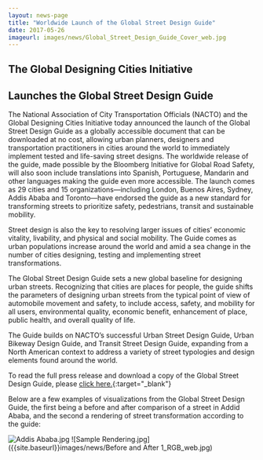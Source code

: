 ```yaml
---
layout: news-page
title: "Worldwide Launch of the Global Street Design Guide"
date: 2017-05-26
imageurl: images/news/Global_Street_Design_Guide_Cover_web.jpg
---
```


<div class="multiline">
<h2><span class="ornament-news">The Global Designing Cities Initiative</span></h2>
<h2><span class="ornament-news">Launches the Global Street Design Guide</span></h2>
</div>

The National Association of City Transportation Officials (NACTO) and the Global Designing Cities Initiative today announced the launch of the Global Street Design Guide as a globally accessible document that can be downloaded at no cost, allowing urban planners, designers and transportation practitioners in cities around the world to immediately implement tested and life-saving street designs. The worldwide release of the guide, made possible by the Bloomberg Initiative for Global Road Safety, will also soon include translations into Spanish, Portuguese, Mandarin and other languages making the guide even more accessible. The launch comes as 29 cities and 15 organizations—including London, Buenos Aires, Sydney, Addis Ababa and Toronto—have endorsed the guide as a new standard for transforming streets to prioritize safety, pedestrians, transit and sustainable mobility.

Street design is also the key to resolving larger issues of cities’ economic vitality, livability, and physical and social mobility. The Guide comes as urban populations increase around the world and amid a sea change in the number of cities designing, testing and implementing street transformations.

The Global Street Design Guide sets a new global baseline for designing urban streets. Recognizing that cities are places for people, the guide shifts the parameters of designing urban streets from the typical point of view of automobile movement and safety, to include access, safety, and mobility for all users, environmental quality, economic benefit, enhancement of place, public health, and overall quality of life.

The Guide builds on NACTO’s successful Urban Street Design Guide, Urban Bikeway Design Guide, and Transit Street Design Guide, expanding from a North American context to address a variety of street typologies and design elements found around the world.

To read the full press release and download a copy of the Global Street Design Guide, please [click here.](https://globaldesigningcities.org/press-packet/worldwide-launch-global-street-design-guide/){:target="_blank"}

Below are a few examples of visualizations from the Global Street Design Guide, the first being a before and after comparison of a street in Addid Ababa, and the second a rendering of street transformation according to the guide:

![Addis Ababa.jpg]({{site.baseurl}}images/news/Addis_Ababa_Before_After_web.jpg)
![Sample Rendering.jpg]({{site.baseurl}}images/news/Before and After 1_RGB_web.jpg)
